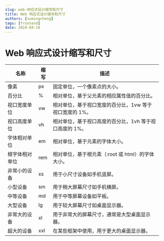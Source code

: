 ```yaml
---
slug: web-响应式设计缩写和尺寸
title: Web 响应式设计缩写和尺寸
authors: [sumingcheng]
tags: [frontend]
date: 2024-04-18
---
```


# Web 响应式设计缩写和尺寸

| 名称           | 缩写 | 描述                                                    |
| -------------- | ---- | ------------------------------------------------------- |
| 像素           | px   | 固定单位，一个像素点的大小。                            |
| 百分比         | %    | 相对单位，基于父元素的相应属性值的百分比。              |
| 视口宽度单位   | vw   | 相对单位，基于视口宽度的百分比，1vw 等于视口宽度的 1%。 |
| 视口高度单位   | vh   | 相对单位，基于视口高度的百分比，1vh 等于视口高度的 1%。 |
| 字体相对单位   | em   | 相对单位，基于元素的字体大小。                          |
| 根字体相对单位 | rem  | 相对单位，基于根元素（:root 或 html）的字体大小。       |
| 非常小的设备   | xs   | 用于小尺寸设备如手机竖屏。                              |
| 小型设备       | sm   | 用于稍大屏幕尺寸如手机横屏。                            |
| 中等设备       | md   | 用于中等屏幕设备如平板。                                |
| 大型设备       | lg   | 用于较大屏幕尺寸如桌面显示器。                          |
| 非常大的设备   | xl   | 用于非常大的屏幕尺寸，通常是大型桌面显示器。            |
| 超大的设备     | xxl  | 在某些框架中使用，用于更大的桌面显示器。                |
